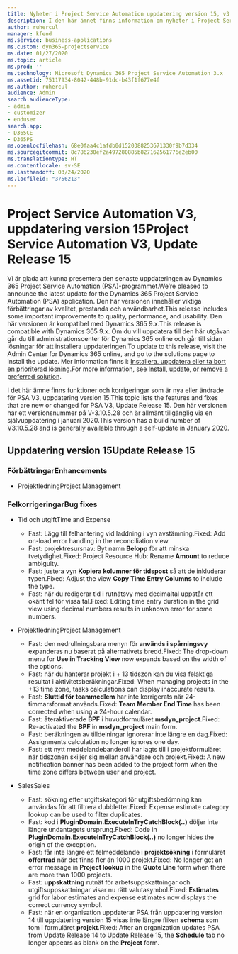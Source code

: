 ```yaml
---
title: Nyheter i Project Service Automation uppdatering version 15, v3
description: I den här ämnet finns information om nyheter i Project Service Automation uppdatering version 15, V3.
author: ruhercul
manager: kfend
ms.service: business-applications
ms.custom: dyn365-projectservice
ms.date: 01/27/2020
ms.topic: article
ms.prod: ''
ms.technology: Microsoft Dynamics 365 Project Service Automation 3.x
ms.assetid: 75117934-8042-448b-91dc-b43f1f677e4f
ms.author: ruhercul
audience: Admin
search.audienceType:
- admin
- customizer
- enduser
search.app:
- D365CE
- D365PS
ms.openlocfilehash: 68e0faa4c1afdb0d1520388253671330f9b7d334
ms.sourcegitcommit: 8c786230ef2a497280885b827162561776e2eb00
ms.translationtype: HT
ms.contentlocale: sv-SE
ms.lasthandoff: 03/24/2020
ms.locfileid: "3756213"
---
```

# <a name="project-service-automation-v3-update-release-15"></a><span data-ttu-id="cdef1-103">Project Service Automation V3, uppdatering version 15</span><span class="sxs-lookup"><span data-stu-id="cdef1-103">Project Service Automation V3, Update Release 15</span></span>

<span data-ttu-id="cdef1-104">Vi är glada att kunna presentera den senaste uppdateringen av Dynamics 365 Project Service Automation (PSA)-programmet.</span><span class="sxs-lookup"><span data-stu-id="cdef1-104">We’re pleased to announce the latest update for the Dynamics 365 Project Service Automation (PSA) application.</span></span> <span data-ttu-id="cdef1-105">Den här versionen innehåller viktiga förbättringar av kvalitet, prestanda och användbarhet.</span><span class="sxs-lookup"><span data-stu-id="cdef1-105">This release includes some important improvements to quality, performance, and usability.</span></span> <span data-ttu-id="cdef1-106">Den här versionen är kompatibel med Dynamics 365 9.x.</span><span class="sxs-lookup"><span data-stu-id="cdef1-106">This release is compatible with Dynamics 365 9.x.</span></span> <span data-ttu-id="cdef1-107">Om du vill uppdatera till den här utgåvan går du till administrationscenter för Dynamics 365 online och går till sidan lösningar för att installera uppdateringen.</span><span class="sxs-lookup"><span data-stu-id="cdef1-107">To update to this release, visit the Admin Center for Dynamics 365 online, and go to the solutions page to install the update.</span></span> <span data-ttu-id="cdef1-108">Mer information finns i: [Installera, uppdatera eller ta bort en prioriterad lösning](https://docs.microsoft.com/power-platform/admin/install-remove-preferred-solution).</span><span class="sxs-lookup"><span data-stu-id="cdef1-108">For more information, see [Install, update, or remove a preferred solution](https://docs.microsoft.com/power-platform/admin/install-remove-preferred-solution).</span></span>

<span data-ttu-id="cdef1-109">I det här ämne finns funktioner och korrigeringar som är nya eller ändrade för PSA V3, uppdatering version 15.</span><span class="sxs-lookup"><span data-stu-id="cdef1-109">This topic lists the features and fixes that are new or changed for PSA V3, Update Release 15.</span></span> <span data-ttu-id="cdef1-110">Den här versionen har ett versionsnummer på V-3.10.5.28 och är allmänt tillgänglig via en självuppdatering i januari 2020.</span><span class="sxs-lookup"><span data-stu-id="cdef1-110">This version has a build number of V3.10.5.28 and is generally available through a self-update in January 2020.</span></span>

## <a name="update-release-15"></a><span data-ttu-id="cdef1-111">Uppdatering version 15</span><span class="sxs-lookup"><span data-stu-id="cdef1-111">Update Release 15</span></span> 

### <a name="enhancements"></a><span data-ttu-id="cdef1-112">Förbättringar</span><span class="sxs-lookup"><span data-stu-id="cdef1-112">Enhancements</span></span>

- <span data-ttu-id="cdef1-113">Projektledning</span><span class="sxs-lookup"><span data-stu-id="cdef1-113">Project Management</span></span>

### <a name="bug-fixes"></a><span data-ttu-id="cdef1-114">Felkorrigeringar</span><span class="sxs-lookup"><span data-stu-id="cdef1-114">Bug fixes</span></span>

- <span data-ttu-id="cdef1-115">Tid och utgift</span><span class="sxs-lookup"><span data-stu-id="cdef1-115">Time and Expense</span></span>

  - <span data-ttu-id="cdef1-116">Fast: Lägg till felhantering vid laddning i vyn avstämning.</span><span class="sxs-lookup"><span data-stu-id="cdef1-116">Fixed: Add on-load error handling in the reconciliation view.</span></span>
  - <span data-ttu-id="cdef1-117">Fast: projektresursnav: Byt namn **Belopp** för att minska tvetydighet.</span><span class="sxs-lookup"><span data-stu-id="cdef1-117">Fixed: Project Resource Hub: Rename **Amount** to reduce ambiguity.</span></span>
  - <span data-ttu-id="cdef1-118">Fast: justera vyn **Kopiera kolumner för tidspost** så att de inkluderar typen.</span><span class="sxs-lookup"><span data-stu-id="cdef1-118">Fixed: Adjust the view **Copy Time Entry Columns** to include the type.</span></span>
  - <span data-ttu-id="cdef1-119">Fast: när du redigerar tid i rutnätsvy med decimaltal uppstår ett okänt fel för vissa tal.</span><span class="sxs-lookup"><span data-stu-id="cdef1-119">Fixed: Editing time entry duration in the grid view using decimal numbers results in unknown error for some numbers.</span></span>

- <span data-ttu-id="cdef1-120">Projektledning</span><span class="sxs-lookup"><span data-stu-id="cdef1-120">Project Management</span></span>

  - <span data-ttu-id="cdef1-121">Fast: den nedrullningsbara menyn för **används i spårningsvy** expanderas nu baserat på alternativets bredd.</span><span class="sxs-lookup"><span data-stu-id="cdef1-121">Fixed: The drop-down menu for **Use in Tracking View** now expands based on the width of the options.</span></span>
  - <span data-ttu-id="cdef1-122">Fast: när du hanterar projekt i + 13 tidszon kan du visa felaktiga resultat i aktivitetsberäkningar.</span><span class="sxs-lookup"><span data-stu-id="cdef1-122">Fixed: When managing projects in the +13 time zone, tasks calculations can display inaccurate results.</span></span>
  - <span data-ttu-id="cdef1-123">Fast: **Sluttid för teammedlem** har inte korrigerats när 24-timmarsformat används.</span><span class="sxs-lookup"><span data-stu-id="cdef1-123">Fixed: **Team Member End Time** has been corrected when using a 24-hour calendar.</span></span>
  - <span data-ttu-id="cdef1-124">Fast: återaktiverade **BPF** i huvudformuläret **msdyn_project**.</span><span class="sxs-lookup"><span data-stu-id="cdef1-124">Fixed: Re-activated the **BPF** in **msdyn_project** main form.</span></span>
  - <span data-ttu-id="cdef1-125">Fast: beräkningen av tilldelningar ignorerar inte längre en dag.</span><span class="sxs-lookup"><span data-stu-id="cdef1-125">Fixed: Assignments calculation no longer ignores one day.</span></span>
  - <span data-ttu-id="cdef1-126">Fast: ett nytt meddelandebanderoll har lagts till i projektformuläret när tidszonen skiljer sig mellan användare och projekt.</span><span class="sxs-lookup"><span data-stu-id="cdef1-126">Fixed: A new notification banner has been added to the project form when the time zone differs between user and project.</span></span>

- <span data-ttu-id="cdef1-127">Sales</span><span class="sxs-lookup"><span data-stu-id="cdef1-127">Sales</span></span>

  - <span data-ttu-id="cdef1-128">Fast: sökning efter utgiftskategori för utgiftsbedömning kan användas för att filtrera dubbletter.</span><span class="sxs-lookup"><span data-stu-id="cdef1-128">Fixed: Expense estimate category lookup can be used to filter duplicates.</span></span>
  - <span data-ttu-id="cdef1-129">Fast: kod i **PluginDomain.ExecuteInTryCatchBlock(..)** döljer inte längre undantagets ursprung.</span><span class="sxs-lookup"><span data-stu-id="cdef1-129">Fixed: Code in **PluginDomain.ExecuteInTryCatchBlock(..)** no longer hides the origin of the exception.</span></span>
  - <span data-ttu-id="cdef1-130">Fast: får inte längre ett felmeddelande i **projektsökning** i formuläret **offertrad** när det finns fler än 1000 projekt.</span><span class="sxs-lookup"><span data-stu-id="cdef1-130">Fixed: No longer get an error message in **Project lookup** in the **Quote Line** form when there are more than 1000 projects.</span></span>
  - <span data-ttu-id="cdef1-131">Fast: **uppskattning** rutnät för arbetsuppskattningar och utgiftsuppskattningar visar nu rätt valutasymbol.</span><span class="sxs-lookup"><span data-stu-id="cdef1-131">Fixed: **Estimates** grid for labor estimates and expense estimates now displays the correct currency symbol.</span></span>
  - <span data-ttu-id="cdef1-132">Fast: när en organisation uppdaterar PSA från uppdatering version 14 till uppdatering version 15 visas inte längre fliken **schema** som tom i formuläret **projekt**.</span><span class="sxs-lookup"><span data-stu-id="cdef1-132">Fixed: After an organization updates PSA from Update Release 14 to Update Release 15, the **Schedule** tab no longer appears as blank on the **Project** form.</span></span>
